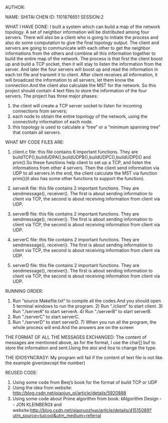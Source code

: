 AUTHOR:

NAME: SHITAI CHEN
ID: 1101876651
SESSION:2


WHAT I HAVE DONE:
   I built a system which can build a map of the network topology. A set of neighbor information will be distributed among four servers. There will also be a client who is going to initiate the process and also do some computation to give the final topology output. The client and servers are going to communicate with each other to get the neighbor informations from the others and combine all this information together to build the entire map of the network.
   The process is that first the client boost up and build a TCP socket, then it will stay to listen the information from the server. And later the four servers will boost up and read the information in each txt file and transmit it to client. After client receives all information, it will broadcast the information to all servers, let them know the connection.And the client also calculate the MST for the network.
   So this project should contain 4 text files to store the information of the four servers.
The project has three major phases:
1) the client will create a TCP server socket to listen for incoming connections from servers;
2) each node to obtain the entire topology of the network, using the connectivity information of each node.
3) this topology is used to calculate a “tree” or a “minimum spanning tree” that contain all servers.

WHAT MY CODE FILES ARE:
1) client.c file: this file contains 6 important functions. They are buildTCP(),buildUDPA(),buildUDPB(),buildUDPC(),buildUDPD() and prim().So these functions help client to set up a TCP, and listen the informations from other 4 servers. Then the client send information via UDP to all servers.In the end, the client calculate the MST via function prim()(it also has some other functions to support the function).

2) serverA file: this file contains 2 important functions. They are sendmessage(), receiver(). The first is about sending information to client via TCP, the second is about  receiving information from client via UDP.

3) serverB file: this file contains 2 important functions. They are sendmessage(), receiver(). The first is about sending information to client via TCP, the second is about  receiving information from client via UDP.

4) serverC file: this file contains 2 important functions. They are sendmessage(), receiver(). The first is about sending information to client via TCP, the second is about  receiving information from client via UDP.

5) serverD file: this file contains 2 important functions. They are sendmessage(), receiver(). The first is about sending information to client via TCP, the second is about  receiving information from client via UDP.


RUNNING ORDER:
1) Run “source Makefile.txt“ to compile all the codes.And you should open 5 terminal windows to run
  the program. 2) Run “./client” to start client. 3) Run “./serverA” to start serverA. 4) Run “./serverB” to start serverB.
5) Run “./serverC” to start serverC.
6) Run “./serverD” to start serverD. 7) When you run all the program, the whole process will end.And the answers are on the screen

THE FORMAT OF ALL THE MESSAGES EXCHANGED:
The content of messages are mentioned above, as for the format, I use the char[] buf to store the information and sent.Using the atoi and itoa to change the type.

THE IDIOSYNCRASY:
My program will fail if the content of text file is not like the example given(except the number)


REUSED CODE:
1) Using some code from Beej’s book for the format of build TCP or UDP
2) Using the idea from website: http://blog.csdn.net/piaojun_pj/article/details/5920888
3) Using some code about Prime algorithm from book: 《Algorithm Design -- JON KLEINBERG》 and website:http://blog.csdn.net/qiaoruozhuo/article/details/41515089?utm_source=tuicool&utm_medium=referral




